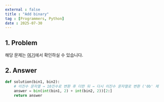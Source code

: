 ```yaml
---
external : false
title : "Add binary"
tag : [Programmers, Python]
date : 2025-07-30
---
```


## 1. Problem

해당 문제는 [여기](https://school.programmers.co.kr/learn/courses/30/lessons/120885)에서 확인하실 수 있습니다.

## 2. Answer

```py
def solution(bin1, bin2):
    # 이진수 문자열 → 10진수로 변환 후 더한 뒤 → 다시 이진수 문자열로 변환 ('0b' 제거)
    answer = bin(int(bin1, 2) + int(bin2, 2))[2:]
    return answer
```
